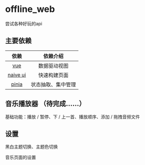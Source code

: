 # offline_web

尝试各种好玩的api

## 主要依赖

| 依赖 | 依赖介绍 |
| :----: | :----: |
| [vue](https://cn.vuejs.org/) | 数据驱动视图 |
| [naive ui](https://ui.naiveadmin.com/zh-CN/os-theme) | 快速构建页面 |
| [pinia](https://pinia.vuejs.org/zh/) | 状态抽取、集中管理 |

## 音乐播放器 （待完成……）

基础功能：播放 / 暂停、下 / 上一首、播放顺序、添加 / 拖拽音频文件

## 设置

黑白主题切换、主题色切换

音乐页面的设置
